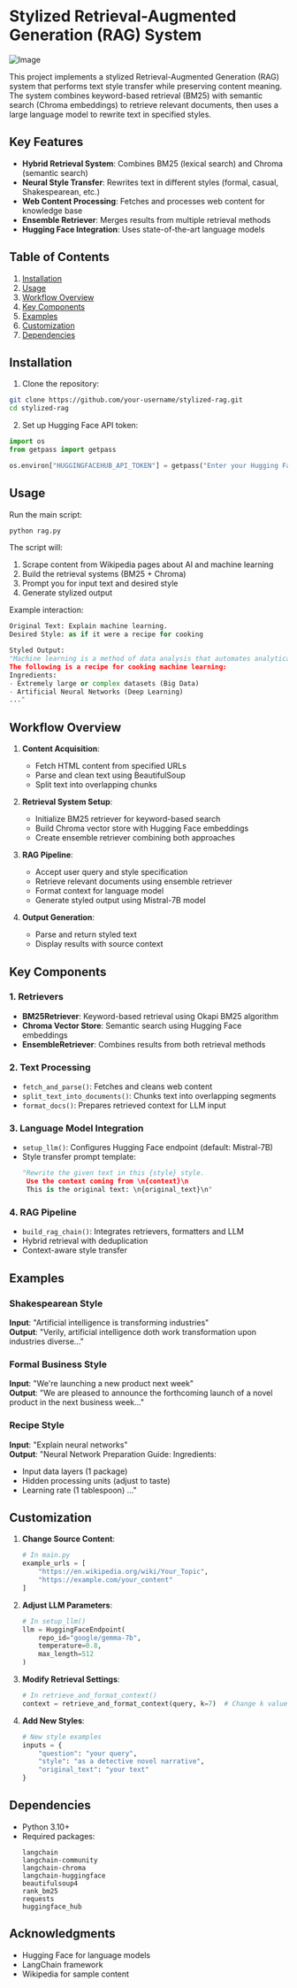 # Stylized Retrieval-Augmented Generation (RAG) System

![Image](https://github.com/user-attachments/assets/1e8e8783-3515-475c-8003-765c82608a09)

This project implements a stylized Retrieval-Augmented Generation (RAG) system that performs text style transfer while preserving content meaning. The system combines keyword-based retrieval (BM25) with semantic search (Chroma embeddings) to retrieve relevant documents, then uses a large language model to rewrite text in specified styles.

## Key Features

- **Hybrid Retrieval System**: Combines BM25 (lexical search) and Chroma (semantic search)
- **Neural Style Transfer**: Rewrites text in different styles (formal, casual, Shakespearean, etc.)
- **Web Content Processing**: Fetches and processes web content for knowledge base
- **Ensemble Retriever**: Merges results from multiple retrieval methods
- **Hugging Face Integration**: Uses state-of-the-art language models

## Table of Contents

1. [Installation](#installation)
2. [Usage](#usage)
3. [Workflow Overview](#workflow-overview)
4. [Key Components](#key-components)
5. [Examples](#examples)
6. [Customization](#customization)
7. [Dependencies](#dependencies)

## Installation

1. Clone the repository:
```bash
git clone https://github.com/your-username/stylized-rag.git
cd stylized-rag
```

2. Set up Hugging Face API token:
```python
import os
from getpass import getpass

os.environ["HUGGINGFACEHUB_API_TOKEN"] = getpass("Enter your Hugging Face API token: ")
```

## Usage

Run the main script:
```python
python rag.py
```

The script will:
1. Scrape content from Wikipedia pages about AI and machine learning
2. Build the retrieval systems (BM25 + Chroma)
3. Prompt you for input text and desired style
4. Generate stylized output

Example interaction:
```python
Original Text: Explain machine learning.
Desired Style: as if it were a recipe for cooking

Styled Output:
"Machine learning is a method of data analysis that automates analytical model building... 
The following is a recipe for cooking machine learning:
Ingredients:
- Extremely large or complex datasets (Big Data)
- Artificial Neural Networks (Deep Learning)
..."
```

## Workflow Overview

1. **Content Acquisition**:
   - Fetch HTML content from specified URLs
   - Parse and clean text using BeautifulSoup
   - Split text into overlapping chunks

2. **Retrieval System Setup**:
   - Initialize BM25 retriever for keyword-based search
   - Build Chroma vector store with Hugging Face embeddings
   - Create ensemble retriever combining both approaches

3. **RAG Pipeline**:
   - Accept user query and style specification
   - Retrieve relevant documents using ensemble retriever
   - Format context for language model
   - Generate styled output using Mistral-7B model

4. **Output Generation**:
   - Parse and return styled text
   - Display results with source context

## Key Components

### 1. Retrievers
- **BM25Retriever**: Keyword-based retrieval using Okapi BM25 algorithm
- **Chroma Vector Store**: Semantic search using Hugging Face embeddings
- **EnsembleRetriever**: Combines results from both retrieval methods

### 2. Text Processing
- `fetch_and_parse()`: Fetches and cleans web content
- `split_text_into_documents()`: Chunks text into overlapping segments
- `format_docs()`: Prepares retrieved context for LLM input

### 3. Language Model Integration
- `setup_llm()`: Configures Hugging Face endpoint (default: Mistral-7B)
- Style transfer prompt template:
  ```python
  "Rewrite the given text in this {style} style.
   Use the context coming from \n{context}\n
   This is the original text: \n{original_text}\n"
  ```

### 4. RAG Pipeline
- `build_rag_chain()`: Integrates retrievers, formatters and LLM
- Hybrid retrieval with deduplication
- Context-aware style transfer

## Examples

### Shakespearean Style
**Input**: "Artificial intelligence is transforming industries"  
**Output**: 
"Verily, artificial intelligence doth work transformation upon industries diverse..."

### Formal Business Style
**Input**: "We're launching a new product next week"  
**Output**: 
"We are pleased to announce the forthcoming launch of a novel product in the next business week..."

### Recipe Style
**Input**: "Explain neural networks"  
**Output**:
"Neural Network Preparation Guide:
Ingredients:
- Input data layers (1 package)
- Hidden processing units (adjust to taste)
- Learning rate (1 tablespoon)
..."

## Customization

1. **Change Source Content**:
   ```python
   # In main.py
   example_urls = [
       "https://en.wikipedia.org/wiki/Your_Topic",
       "https://example.com/your_content"
   ]
   ```

2. **Adjust LLM Parameters**:
   ```python
   # In setup_llm()
   llm = HuggingFaceEndpoint(
       repo_id="google/gemma-7b",
       temperature=0.8,
       max_length=512
   )
   ```

3. **Modify Retrieval Settings**:
   ```python
   # In retrieve_and_format_context()
   context = retrieve_and_format_context(query, k=7)  # Change k value
   ```

4. **Add New Styles**:
   ```python
   # New style examples
   inputs = {
       "question": "your query",
       "style": "as a detective novel narrative",
       "original_text": "your text"
   }
   ```

## Dependencies

- Python 3.10+
- Required packages:
  ```requirements
  langchain
  langchain-community
  langchain-chroma
  langchain-huggingface
  beautifulsoup4
  rank_bm25
  requests
  huggingface_hub
  ```

## Acknowledgments
- Hugging Face for language models
- LangChain framework
- Wikipedia for sample content
